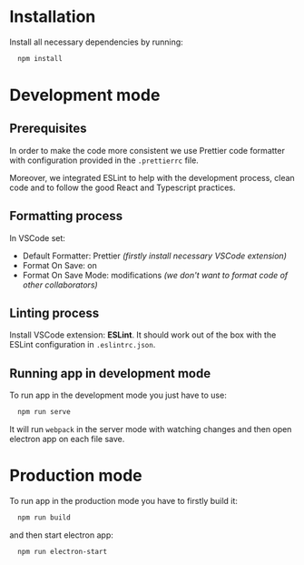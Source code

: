 # Installation

Install all necessary dependencies by running:

```sh
  npm install
```

# Development mode

## Prerequisites

In order to make the code more consistent we use Prettier code formatter with configuration provided in the `.prettierrc` file.

Moreover, we integrated ESLint to help with the development process, clean code and to follow the good React and Typescript practices.

## Formatting process

In VSCode set:

- Default Formatter: Prettier _(firstly install necessary VSCode extension)_
- Format On Save: on
- Format On Save Mode: modifications _(we don't want to format code of other collaborators)_

## Linting process

Install VSCode extension: __ESLint__. It should work out of the box with the ESLint configuration in `.eslintrc.json`.

## Running app in development mode

To run app in the development mode you just have to use:

```sh
  npm run serve
```

It will run `webpack` in the server mode with watching changes and then open electron app on each file save.

# Production mode

To run app in the production mode you have to firstly build it:

```sh
  npm run build
```

and then start electron app:

```sh
  npm run electron-start
```
